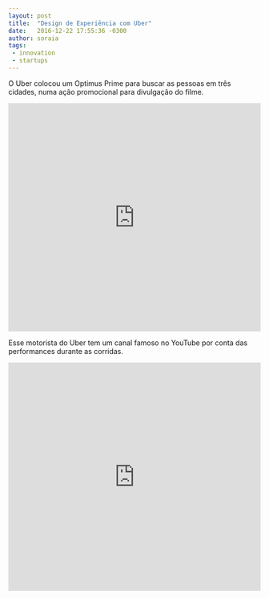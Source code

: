 ```yaml
---
layout: post
title:  "Design de Experiência com Uber"
date:   2016-12-22 17:55:36 -0300
author: soraia
tags: 
 - innovation
 - startups
---
```


O Uber colocou um Optimus Prime para buscar as pessoas em três cidades, numa ação promocional para divulgação do filme. 
<iframe 
  width="100%" 
  height="455" 
  src="http://www.youtube.com/embed/fND9b6wX18A" 
  frameborder="0" 
  allowfullscreen>
</iframe>

Esse motorista do Uber tem um canal famoso no YouTube por conta das performances durante as corridas.

<iframe 
  width="100%" 
  height="455" 
  src="http://www.youtube.com/embed/fnDy3dSEHhw" 
  frameborder="0" 
  allowfullscreen>
</iframe>